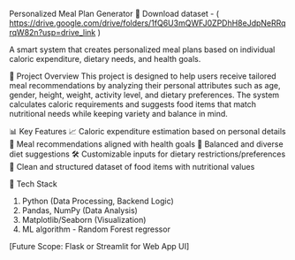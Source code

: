 Personalized Meal Plan Generator
📁 Download dataset - ( https://drive.google.com/drive/folders/1fQ6U3mQWFJ0ZPDhH8eJdpNeRRqrqW82n?usp=drive_link )


A smart system that creates personalized meal plans based on individual caloric expenditure, dietary needs, and health goals.

🚀 Project Overview
This project is designed to help users receive tailored meal recommendations by analyzing their personal attributes such as age, gender, height, weight, activity level, and dietary preferences. The system calculates caloric requirements and suggests food items that match nutritional needs while keeping variety and balance in mind.

📊 Key Features
📈 Caloric expenditure estimation based on personal details
🥗 Meal recommendations aligned with health goals
🍱 Balanced and diverse diet suggestions
🛠️ Customizable inputs for dietary restrictions/preferences
📁 Clean and structured dataset of food items with nutritional values

🧠 Tech Stack
1. Python (Data Processing, Backend Logic)
2. Pandas, NumPy (Data Analysis)
3. Matplotlib/Seaborn (Visualization)
4. ML algorithm - Random Forest regressor 

[Future Scope: Flask or Streamlit for Web App UI]
